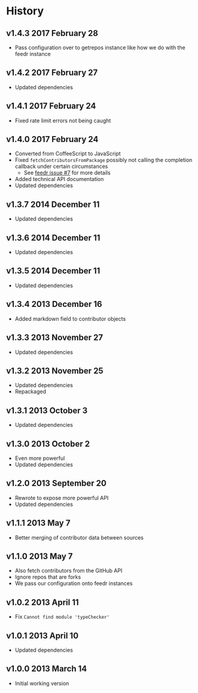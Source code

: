 # History

## v1.4.3 2017 February 28
- Pass configuration over to getrepos instance like how we do with the feedr instance

## v1.4.2 2017 February 27
- Updated dependencies

## v1.4.1 2017 February 24
- Fixed rate limit errors not being caught

## v1.4.0 2017 February 24
- Converted from CoffeeScript to JavaScript
- Fixed `fetchContributorsFromPackage` possibly not calling the completion callback under certain circumstances
  - See [feedr issue #7](https://github.com/bevry/feedr/issues/7) for more details
- Added technical API documentation
- Updated dependencies

## v1.3.7 2014 December 11
- Updated dependencies

## v1.3.6 2014 December 11
- Updated dependencies

## v1.3.5 2014 December 11
- Updated dependencies

## v1.3.4 2013 December 16
- Added markdown field to contributor objects

## v1.3.3 2013 November 27
- Updated dependencies

## v1.3.2 2013 November 25
- Updated dependencies
- Repackaged

## v1.3.1 2013 October 3
- Updated dependencies

## v1.3.0 2013 October 2
- Even more powerful
- Updated dependencies

## v1.2.0 2013 September 20
- Rewrote to expose more powerful API
- Updated dependencies

## v1.1.1 2013 May 7
- Better merging of contributor data between sources

## v1.1.0 2013 May 7
- Also fetch contributors from the GitHub API
- Ignore repos that are forks
- We pass our configuration onto feedr instances

## v1.0.2 2013 April 11
- Fix `Cannot find module 'typeChecker'`

## v1.0.1 2013 April 10
- Updated dependencies

## v1.0.0 2013 March 14
- Initial working version
